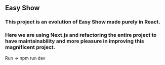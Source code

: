 ## Easy Show

### This project is an evolution of Easy Show made purely in React.
### Here we are using Next.js and refactoring the entire project to have maintainability and more pleasure in improving this magnificent project.

Run -> npm run dev